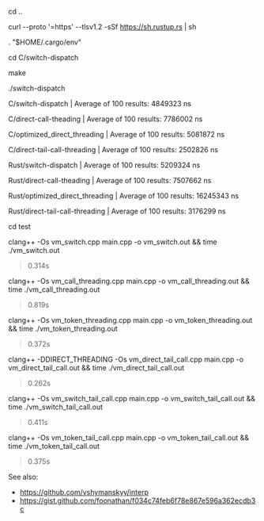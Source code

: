 cd ..

curl --proto '=https' --tlsv1.2 -sSf https://sh.rustup.rs | sh

. "$HOME/.cargo/env"

cd C/switch-dispatch

make

./switch-dispatch

C/switch-dispatch | Average of 100 results:    4849323 ns

C/direct-call-theading | Average of 100 results:    7786002 ns

C/optimized_direct_threading | Average of 100 results:    5081872 ns

C/direct-tail-call-threading | Average of 100 results:    2502826 ns

Rust/switch-dispatch | Average of 100 results:    5209324 ns

Rust/direct-call-theading | Average of 100 results:    7507662 ns

Rust/optimized_direct_threading | Average of 100 results:    16245343 ns

Rust/direct-tail-call-threading | Average of 100 results:    3176299 ns

cd test

clang++ -Os vm_switch.cpp main.cpp -o vm_switch.out && time ./vm_switch.out

> 0.314s

clang++ -Os vm_call_threading.cpp main.cpp -o vm_call_threading.out && time ./vm_call_threading.out

> 0.819s

clang++ -Os vm_token_threading.cpp main.cpp -o vm_token_threading.out && time ./vm_token_threading.out

> 0.372s

clang++ -DDIRECT_THREADING -Os vm_direct_tail_call.cpp main.cpp -o vm_direct_tail_call.out && time ./vm_direct_tail_call.out

> 0.262s

clang++ -Os vm_switch_tail_call.cpp main.cpp -o vm_switch_tail_call.out && time ./vm_switch_tail_call.out

> 0.411s

clang++ -Os vm_token_tail_call.cpp main.cpp -o vm_token_tail_call.out && time ./vm_token_tail_call.out

> 0.375s

See also:
- https://github.com/vshymanskyy/interp
- https://gist.github.com/foonathan/f034c74feb6f78e867e596a362ecdb3c